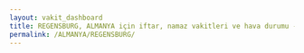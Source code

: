 ```yaml
---
layout: vakit_dashboard
title: REGENSBURG, ALMANYA için iftar, namaz vakitleri ve hava durumu - ilçe/eyalet seç
permalink: /ALMANYA/REGENSBURG/
---
```


<script type="text/javascript">
  var GLOBAL_COUNTRY = 'ALMANYA';
  var GLOBAL_CITY = 'REGENSBURG';
  var GLOBAL_STATE = '';
  var lat = 72;
  var lon = 21;
</script>
